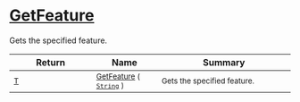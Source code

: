 # [GetFeature](./Signature-100663438.md)

Gets the specified feature.

| Return | Name | Summary | 
| --- | --- | --- | 
| <sub>[T](./Signature-100663438.md)</sub><img width=200/>| <sub>[GetFeature](./Signature-100663438.md) ( [`String`](https://docs.microsoft.com/en-us/dotnet/api/System.String) )</sub>| <sub>Gets the specified feature.</sub><img width=200/>| <br>


